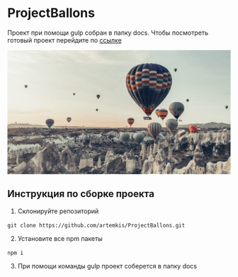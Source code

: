 # ProjectBallons
Проект при помощи gulp собран в папку docs. Чтобы посмотреть готовый проект перейдите по [ссылке](https://artemkis.github.io/ProjectBallons/)

![Logotype](./docs/img/header-background.jpg)
## Инструкция по сборке проекта

1. Cклонируйте репозиторий 

```git clone https://github.com/artemkis/ProjectBallons.git```

2. Установите все npm пакеты

```npm i```

3. При помощи команды gulp проект соберется в папку docs
